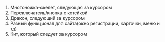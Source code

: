 1) Многоножка-скелет, следующая за курсором
2) Переключатель/кнопка с котейкой
3) Дракон, следующий за курсором
4) Разный функционал для сайта(окно регистрации, карточки, меню и тд)
5) Кит, который следует за курсором
